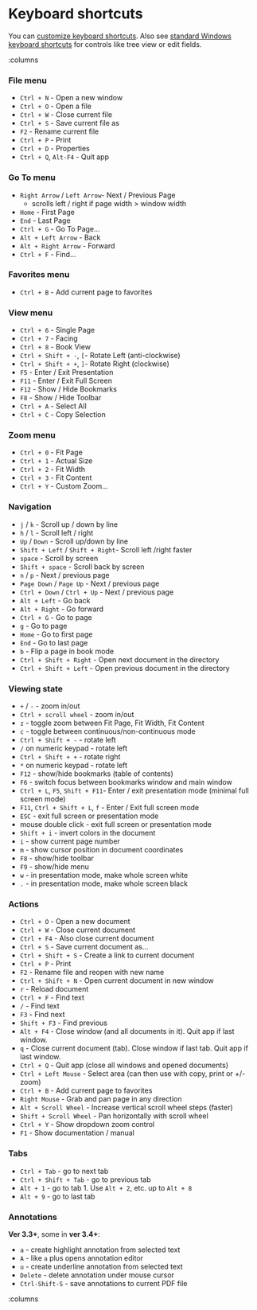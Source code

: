 # Keyboard shortcuts

You can [customize keyboard shortcuts](Customizing-keyboard-shortcuts.md). Also see [standard Windows keyboard shortcuts](https://support.microsoft.com/en-us/windows/keyboard-shortcuts-in-windows-dcc61a57-8ff0-cffe-9796-cb9706c75eec) for controls like tree view or edit fields.

:columns
### File menu

- `Ctrl + N` - Open a new window
- `Ctrl + O` - Open a file
- `Ctrl + W` - Close current file
- `Ctrl + S` - Save current file as
- `F2` - Rename current file
- `Ctrl + P` - Print
- `Ctrl + D` - Properties
- `Ctrl + Q`, `Alt-F4` - Quit app

### Go To menu

- `Right Arrow` / `Left Arrow`- Next / Previous Page
    - scrolls left / right if page width > window width
- `Home` - First Page
- `End` - Last Page
- `Ctrl + G` - Go To Page...
- `Alt + Left Arrow` - Back
- `Alt + Right Arrow` - Forward
- `Ctrl + F` - Find...

### Favorites menu

- `Ctrl + B` - Add current page to favorites

### View menu

- `Ctrl + 6` - Single Page
- `Ctrl + 7` - Facing
- `Ctrl + 8` - Book View
- `Ctrl + Shift + -`, `[`- Rotate Left (anti-clockwise)
- `Ctrl + Shift + +`, `]`- Rotate Right (clockwise)
- `F5` - Enter / Exit Presentation
- `F11` - Enter / Exit Full Screen
- `F12` - Show / Hide Bookmarks
- `F8` - Show / Hide Toolbar
- `Ctrl + A` - Select All
- `Ctrl + C` - Copy Selection

### Zoom menu

- `Ctrl + 0` - Fit Page
- `Ctrl + 1` - Actual Size
- `Ctrl + 2` - Fit Width
- `Ctrl + 3` - Fit Content
- `Ctrl + Y` - Custom Zoom...

### Navigation

- `j` / `k` - Scroll up / down by line
- `h` / `l` - Scroll left / right
- `Up` / `Down` - Scroll up/down by line
- `Shift + Left` / `Shift + Right`- Scroll left /right faster
- `space` - Scroll by screen
- `Shift + space` - Scroll back by screen
- `n` / `p` - Next / previous page
- `Page Down` /  `Page Up` - Next / previous page
- `Ctrl + Down` / `Ctrl + Up` - Next / previous page
- `Alt + Left` - Go back
- `Alt + Right` - Go forward
- `Ctrl + G` - Go to page
- `g` - Go to page
- `Home` - Go to first page
- `End` - Go to last page
- `b` - Flip a page in book mode
- `Ctrl + Shift + Right` - Open next document in the directory
- `Ctrl + Shift + Left` - Open previous document in the directory

### Viewing state

- `+` / `-` - zoom in/out
- `Ctrl + scroll wheel` - zoom in/out
- `z` - toggle zoom between Fit Page, Fit Width, Fit Content
- `c` - toggle between continuous/non-continuous mode
- `Ctrl + Shift + -` - rotate left
- `/` on numeric keypad - rotate left
- `Ctrl + Shift + +` - rotate right
- `*` on numeric keypad - rotate left
- `F12` - show/hide bookmarks (table of contents)
- `F6` - switch focus between bookmarks window and main window
- `Ctrl + L`, `F5`, `Shift + F11`- Enter / exit presentation mode (minimal full screen mode)
- `F11`, `Ctrl + Shift + L`, `f` - Enter / Exit full screen mode
- `ESC` - exit full screen or presentation mode
- mouse double click - exit full screen or presentation mode
- `Shift + i` - invert colors in the document
- `i` - show current page number
- `m` - show cursor position in document coordinates
- `F8` - show/hide toolbar
- `F9` - show/hide menu
- `w` - in presentation mode, make whole screen white
- `.` - in presentation mode, make whole screen black

### Actions

- `Ctrl + O` - Open a new document
- `Ctrl + W` - Close current document
- `Ctrl + F4` - Also close current document
- `Ctrl + S` - Save current document as...
- `Ctrl + Shift + S` - Create a link to current document
- `Ctrl + P` - Print
- `F2` - Rename file and reopen with new name
- `Ctrl + Shift + N` - Open current document in new window
- `r` - Reload document
- `Ctrl + F` - Find text
- `/` - Find text
- `F3` - Find next
- `Shift + F3` - Find previous
- `Alt + F4` - Close window (and all documents in it). Quit app if last window.
- `q` - Close current document (tab). Close window if last tab. Quit app if last window.
- `Ctrl + Q` - Quit app (close all windows and opened documents)
- `Ctrl + Left Mouse` - Select area (can then use with copy, print or +/- zoom)
- `Ctrl + B` - Add current page to favorites
- `Right Mouse` - Grab and pan page in any direction
- `Alt + Scroll Wheel` - Increase vertical scroll wheel steps (faster)
- `Shift + Scroll Wheel` - Pan horizontally with scroll wheel
- `Ctrl + Y` - Show dropdown zoom control
- `F1` - Show documentation / manual

### Tabs

- `Ctrl + Tab` - go to next tab
- `Ctrl + Shift + Tab` - go to previous tab
- `Alt + 1` - go to tab 1. Use `Alt + 2`, etc. up to `Alt + 8`
- `Alt + 9` - go to last tab

### Annotations

**Ver 3.3+**, some in **ver 3.4+**:

- `a` - create highlight annotation from selected text
- `A` - like `a` plus opens annotation editor
- `u` - create underline annotation from selected text
- `Delete` - delete annotation under mouse cursor
- `Ctrl-Shift-S` - save annotations to current PDF file

:columns
